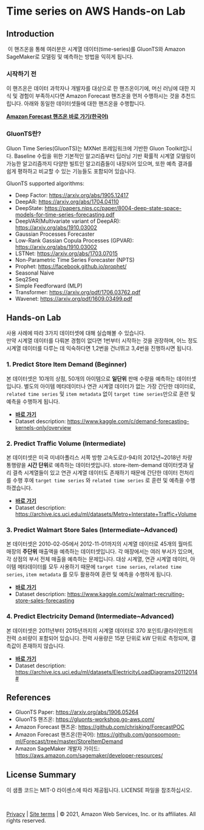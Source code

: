 # Time series on AWS Hands-on Lab

## Introduction
​
이 핸즈온을 통해 여러분은 시계열 데이터(time-series)를 GluonTS와 Amazon SageMaker로 모델링 및 예측하는 방법을 익히게 됩니다.

### 시작하기 전
이 핸즈온은 데이터 과학자나 개발자를 대상으로 한 핸즈온이기에, 머신 러닝에 대한 지식 및 경험이 부족하시다면 Amazon Forecast 핸즈온을 먼저 수행하시는 것을 추천드립니다. 아래와 동일한 데이터셋들에 대한 핸즈온을 수행합니다.

**[Amazon Forecast 핸즈온 바로 가기(한국어)](https://github.com/gonsoomoon-ml/Forecast)** 


### GluonTS란?
Gluon Time Series(GluonTS)는 MXNet 프레임워크에 기반한 Gluon Toolkit입니다.
Baseline 수립을 위한 기본적인 알고리즘부터 딥러닝 기반 확률적 시계열 모델링이 가능한 알고리즘까지 다양한 빌트인 알고리즘들이 내장되어 있으며, 또한 예측 결과를 쉽게 평하하고 비교할 수 있는 기능들도 포함되어 있습니다.

GluonTS supported algorithms:
- Deep Factor: https://arxiv.org/abs/1905.12417
- DeepAR: https://arxiv.org/abs/1704.04110
- DeepState: https://papers.nips.cc/paper/8004-deep-state-space-models-for-time-series-forecasting.pdf
- DeepVAR(Multivariate variant of DeepAR):  https://arxiv.org/abs/1910.03002
- Gaussian Processes Forecaster
- Low-Rank Gassian Copula Processes (GPVAR):  https://arxiv.org/abs/1910.03002
- LSTNet: https://arxiv.org/abs/1703.07015
- Non-Parametric Time Series Forecaster (NPTS)
- Prophet: https://facebook.github.io/prophet/
- Seasonal Naive
- Seq2Seq
- Simple Feedforward (MLP)
- Transformer: https://arxiv.org/pdf/1706.03762.pdf
- Wavenet: https://arxiv.org/pdf/1609.03499.pdf


## Hands-on Lab 
사용 사례에 따라 3가지 데이터셋에 대해 실습해볼 수 있습니다.<br>
만약 시계열 데이터를 다뤄본 경험이 없다면 1번부터 시작하는 것을 권장하며, 어느 정도 시계열 데이터를 다루는 데 익숙하다면 1,2번을 건너뛰고 3,4번을 진행하시면 됩니다.

### 1. Predict Store Item Demand (Beginner)
본 데이터셋은 10개의 상점, 50개의 아이템으로 **일단위** 판매 수량을 예측하는 데이터셋입니다.
별도의 아이템 메타데이터나 연관 시계열 데이터가 없는 가장 간단한 데이터로, `related time series` 및 `item metadata` 없이 `target time series`만으로 훈련 및 예측을 수행하게 됩니다.

- **[바로 가기](store-item-demand/)**    
- Dataset description: https://www.kaggle.com/c/demand-forecasting-kernels-only/overview 

### 2. Predict Traffic Volume (Intermediate)

본 데이터셋은 미국 미네아폴리스 서쪽 방향 고속도로(I-94)의 2012년~2018년 차량 통행량을 **시간 단위**로 예측하는 데이터셋입니다. store-item-demand 데이터셋과 달리 결측 시계열들이 있고 연관 시계열 데이터도 존재하기 때문에 간단한 데이터 전처리를 수행 후에 `target time series` 와 `related time series` 로 훈련 및 예측을 수행하겠습니다.

- **[바로 가기](traffic-volume/)**    
- Dataset description: https://archive.ics.uci.edu/ml/datasets/Metro+Interstate+Traffic+Volume

### 3. Predict Walmart Store Sales (Intermediate~Advanced)

본 데이터셋은 2010-02-05에서 2012-11-01까지의 시계열 데이터로 45개의 월마트 매장의 **주단위** 매출액을 예측하는 데이터셋입니다. 각 매장에서는 여러 부서가 있으며, 각 상점의 부서 전체 매출을 예측하는 문제입니다.
대상 시계열, 연관 시계열 데이터, 아이템 메타데이터를 모두 사용하기 때문에  `target time series`, `related time series`, `item metadata` 를 모두 활용하여 훈련 및 예측을 수행하게 됩니다.

- **[바로 가기](walmart-sale/)**    
- Dataset description: https://www.kaggle.com/c/walmart-recruiting-store-sales-forecasting

### 4. Predict Electricity Demand (Intermediate~Advanced)

본 데이터셋은 2011년부터 2015년까지의 시계열 데이터로 370 포인트/클라이언트의 전력 소비량이 포함되어 있습니다. 전력 사용량은 15분 단위로 kW 단위로 측정되며, 결측값이 존재하지 않습니다. 

- **[바로 가기](electricity-demand-byoc-multimodel-endpoint/)**    
- Dataset description: https://archive.ics.uci.edu/ml/datasets/ElectricityLoadDiagrams20112014#


## References
- GluonTS Paper: https://arxiv.org/abs/1906.05264
- GluonTS 핸즈온: https://gluonts-workshop.go-aws.com/
- Amazon Forecast 핸즈온: https://github.com/chrisking/ForecastPOC
- Amazon Forecast 핸즈온(한국어): https://github.com/gonsoomoon-ml/Forecast/tree/master/StoreItemDemand
- Amazon SageMaker 개발자 가이드: https://aws.amazon.com/sagemaker/developer-resources/

## License Summary
이 샘플 코드는 MIT-0 라이센스에 따라 제공됩니다. LICENSE 파일을 참조하십시오.

<br>

[Privacy](https://aws.amazon.com/privacy/) | [Site terms](https://aws.amazon.com/terms/) | © 2021, Amazon Web Services, Inc. or its affiliates. All rights reserved.